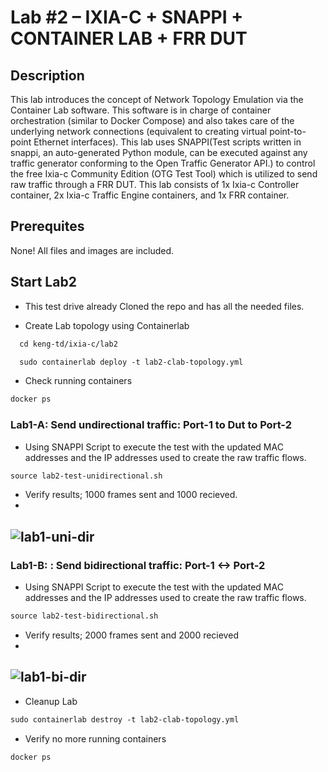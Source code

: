
# Lab #2 – IXIA-C + SNAPPI + CONTAINER LAB + FRR DUT

## Description
This lab introduces the concept of Network Topology Emulation via the Container Lab software. This software is in charge of container orchestration (similar to Docker Compose) and also takes care of the underlying network connections (equivalent to creating virtual point-to-point Ethernet interfaces).
This lab uses SNAPPI(Test scripts written in snappi, an auto-generated Python module, can be executed against any traffic generator conforming to the Open Traffic Generator API.) to control the free Ixia-c Community Edition (OTG Test Tool) which is utilized to send raw traffic through a FRR DUT. This lab consists of 1x Ixia-c Controller container, 2x Ixia-c Traffic Engine containers, and 1x FRR container.


## Prerequites 
None! All files and images are included.

## Start Lab2
- This test drive already Cloned the repo and has all the needed files.

- Create Lab topology using Containerlab
```html
  cd keng-td/ixia-c/lab2
```
```html
  sudo containerlab deploy -t lab2-clab-topology.yml 
  ```

- Check running containers
```html
docker ps
```
### Lab1-A: Send undirectional traffic: Port-1 to Dut to Port-2
- Using SNAPPI Script to execute the test with the updated MAC addresses and the IP addresses used to create the raw traffic flows.
```html
source lab2-test-unidirectional.sh
``` 
- Verify results; 1000 frames sent and 1000 recieved.
- 
![lab1-uni-dir](https://user-images.githubusercontent.com/13612422/219531107-089e2a71-ce54-4a46-b267-9641a2a51c66.png)
-
### Lab1-B: : Send bidirectional traffic: Port-1 <-> Port-2
- Using SNAPPI Script to execute the test with the updated MAC addresses and the IP addresses used to create the raw traffic flows.
```html
source lab2-test-bidirectional.sh
``` 
- Verify results;  2000 frames sent and 2000 recieved
-
![lab1-bi-dir](https://user-images.githubusercontent.com/13612422/219531506-30442ec3-cab2-47eb-b7b7-fcb1f881ae19.png)
-
- Cleanup Lab
```html
sudo containerlab destroy -t lab2-clab-topology.yml
``` 
- Verify no more running containers
```html
docker ps
```

